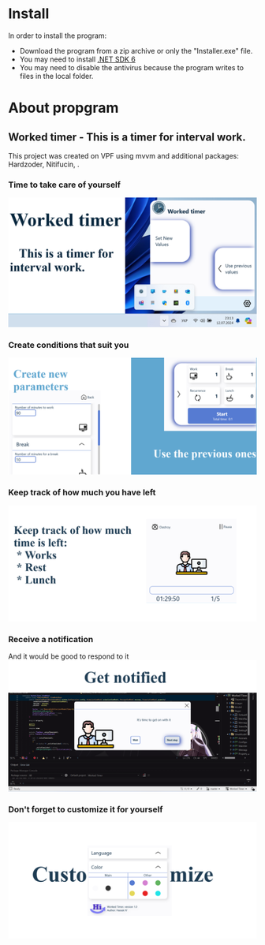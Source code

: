 # Install
 In order to install the program:
- Download the program from a zip archive or only the "Installer.exe" file.
- You may need to install [.NET SDK 6](https://dotnet.microsoft.com/en-us/download/dotnet/6.0) 
- You may need to disable the antivirus because the program writes to files in the local folder. 
# About propgram
## Worked timer - This is a timer for interval work.
This project was created on VPF using mvvm and additional packages: Hardzoder, Nitifucin, .

### Time to take care of yourself
![MainImg](https://github.com/HasiukI/Worked-Timer/blob/master/images/Main.png)

### Create conditions that suit you
![SetImg](https://github.com/HasiukI/Worked-Timer/blob/master/images/Set.png)

### Keep track of how much you have left
![SeeImg](https://github.com/HasiukI/Worked-Timer/blob/master/images/See.png)

### Receive a notification 
And it would be good to respond to it
![MessageImg](https://github.com/HasiukI/Worked-Timer/blob/master/images/message.png)

### Don't forget to customize it for yourself
![custImg](https://github.com/HasiukI/Worked-Timer/blob/master/images/customize.png)


